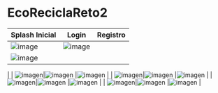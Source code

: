 # EcoReciclaReto2





| Splash Inicial | Login | Registro|
|----------------|--------|--------|
| ![image](https://github.com/Miguel-MR/EcoReciclaReto2/assets/140467089/230e79b1-4048-40ae-9248-13fa89c636e4)|![image](https://github.com/Miguel-MR/EcoReciclaReto2/assets/140467089/4bbb58c7-3bbf-4a2b-a0ab-a3536bf31cc7)
|![image](https://github.com/Miguel-MR/EcoReciclaReto2/assets/140467089/8d57a51c-558c-4b63-8ff4-668392f7f162)
 |
| ![imagen](img/4.png)|![imagen](img/5.png) |![imagen](img/6.png) |
| ![imagen](img/7.png)|![imagen](img/8.png) |![imagen](img/9.png) |
| ![imagen](img/10.png)|![imagen](img/11.png) |![imagen](img/12.png) |
| ![imagen](img/13.png)|![imagen](img/114.png) |![imagen](img/15.png) |

